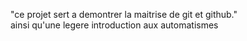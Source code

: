 "ce projet sert a demontrer la maitrise de git et github."  
ainsi qu'une legere introduction aux automatismes